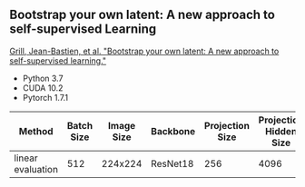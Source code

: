 ## Bootstrap your own latent: A new approach to self-supervised Learning
[Grill, Jean-Bastien, et al. "Bootstrap your own latent: A new approach to self-supervised learning."](https://arxiv.org/abs/2006.07733)

* Python 3.7
* CUDA 10.2
* Pytorch 1.7.1

| Method  | Batch Size | Image Size | Backbone | Projection Size | Projection Hidden Size | epochs | Optimizer | CIFAR-10
| ------------- | ------------- | ------------- | ------------- | ------------- | ------------- | ------------- | ------------- | ------------- |
| linear evaluation  | 512 | 224x224 | ResNet18 | 256 | 4096 | 100 | Adam | **82.518%** | 

